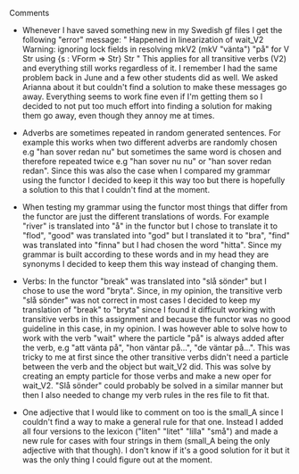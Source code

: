 Comments

- Whenever I have saved something new in my Swedish gf files I get the following "error" message: 
    " 
    Happened in linearization of wait_V2
      Warning: ignoring lock fields in resolving mkV2 (mkV "vänta") "på"
               for
                 V Str
               using
                 {s : VForm => Str} Str
    "
This applies for all transitive verbs (V2) and everything still works regardless of it. I remember I had the same problem back in June and a few other students did as well. We asked Arianna about it but couldn't find a solution to make these messages go away. Everything seems to work fine even if I'm getting them so I decided to not put too much effort into finding a solution for making them go away, even though they annoy me at times.

- Adverbs are sometimes repeated in random generated sentences. For example this works when two different adverbs are randomly chosen e.g "han sover redan nu" but sometimes the same word is chosen and therefore repeated twice e.g "han sover nu nu" or "han sover redan redan". Since this was also the case when I compared my grammar using the functor I decided to keep it this way too but there is hopefully a solution to this that I couldn't find at the moment.

- When testing my grammar using the functor most things that differ from the functor are just the different translations of words. For example "river" is translated into "å" in the functor but I chose to translate it to "flod", "good" was translated into "god" but I translated it to "bra", "find" was translated into "finna" but I had chosen the word "hitta". Since my grammar is built according to these words and in my head they are synonyms I decided to keep them this way instead of changing them. 

- Verbs: In the functor "break" was translated into "slå sönder" but I chose to use the word "bryta". Since, in my opinion, the transitive verb "slå sönder" was not correct in most cases I decided to keep my translation of "break" to "bryta" since I found it difficult working with transitive verbs in this assignment and because the functor was no good guideline in this case, in my opinion. I was however able to solve how to work with the verb "wait" where the particle "på" is always added after the verb, e.g "att vänta på", "hon väntar på...", "de väntar på...". This was tricky to me at first since the other transitive verbs didn't need a particle between the verb and the object but wait_V2 did. This was solve by creating an empty particle for those verbs and make a new oper for wait_V2. "Slå sönder" could probably be solved in a similar manner but then I also needed to change my verb rules in the res file to fit that.

- One adjective that I would like to comment on too is the small_A since I couldn't find a way to make a general rule for that one. Instead I added all four versions to the lexicon ("liten" "litet" "lilla" "små") and made a new rule for cases with four strings in them (small_A being the only adjective with that though). I don't know if it's a good solution for it but it was the only thing I could figure out at the moment.